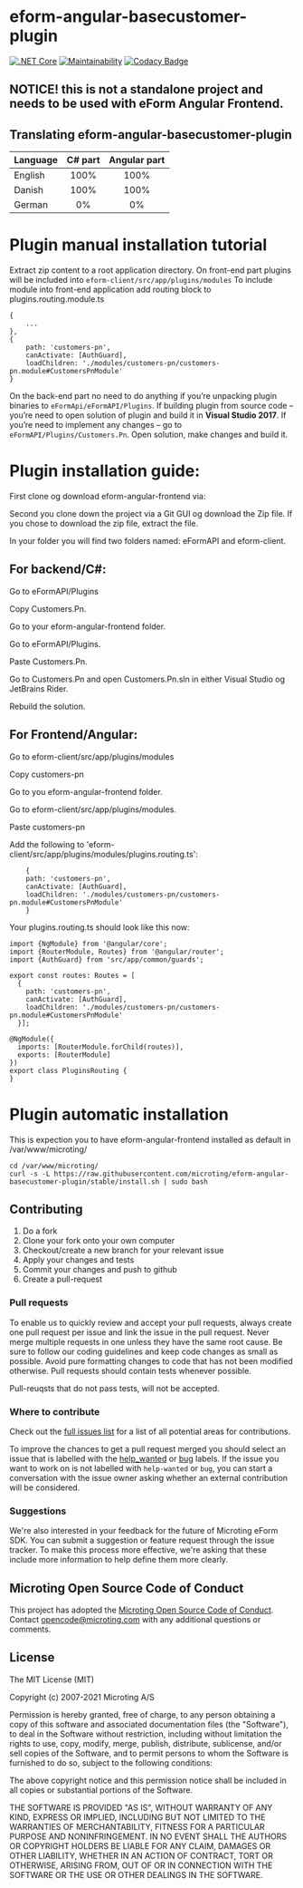 # eform-angular-basecustomer-plugin
[![.NET Core](https://github.com/microting/eform-angular-basecustomer-plugin/actions/workflows/dotnet-core-master.yml/badge.svg)](https://github.com/microting/eform-angular-basecustomer-plugin/actions/workflows/dotnet-core-master.yml)
[![Maintainability](https://api.codeclimate.com/v1/badges/d299c3007abf7050d303/maintainability)](https://codeclimate.com/github/microting/eform-angular-basecustomer-plugin/maintainability)
[![Codacy Badge](https://app.codacy.com/project/badge/Grade/8228ee07cf1948f9bf608670520f799a)](https://www.codacy.com/gh/microting/eform-angular-basecustomer-plugin/dashboard?utm_source=github.com&amp;utm_medium=referral&amp;utm_content=microting/eform-angular-basecustomer-plugin&amp;utm_campaign=Badge_Grade)
## NOTICE! this is not a standalone project and needs to be used with eForm Angular Frontend.

## Translating eform-angular-basecustomer-plugin

| Language | C# part | Angular part |
| ------------- |:-----:|:-----:|
| English | 100% | 100%|
| Danish | 100% | 100% |
| German | 0% | 0% |

# Plugin manual installation tutorial
Extract zip content to a root application directory.
On front-end part plugins will be included into `eform-client/src/app/plugins/modules` To include module into front-end application add routing block to plugins.routing.module.ts


```
{
    ...
},
{
    path: 'customers-pn',
    canActivate: [AuthGuard],
    loadChildren: './modules/customers-pn/customers-pn.module#CustomersPnModule'
}
```

On the back-end part no need to do anything if you’re unpacking plugin binaries to `eFormApi/eFormAPI/Plugins`.
If building plugin from source code – you’re need to open solution of plugin and build it in **Visual Studio 2017**.
If you’re need to implement any changes – go to `eFormAPI/Plugins/Customers.Pn`. Open solution, make changes and build it.

# Plugin installation guide:
First clone og download eform-angular-frontend via: <a href="https://github.com/microting/eform-angular-frontend"></a>

Second you clone down the project via a Git GUI og download the Zip file.
If you chose to download the zip file, extract the file.

In your folder you will find two folders named: eFormAPI and eform-client.

## For backend/C#:

Go to eFormAPI/Plugins

Copy Customers.Pn.

Go to your eform-angular-frontend folder.

Go to eFormAPI/Plugins.

Paste Customers.Pn.

Go to Customers.Pn and open Customers.Pn.sln in either Visual Studio og JetBrains Rider.

Rebuild the solution.

## For Frontend/Angular:

Go to eform-client/src/app/plugins/modules

Copy customers-pn

Go to you eform-angular-frontend folder.

Go to eform-client/src/app/plugins/modules.

Paste customers-pn

Add the following to 'eform-client/src/app/plugins/modules/plugins.routing.ts':
```
	{
    path: 'customers-pn',
    canActivate: [AuthGuard],
    loadChildren: './modules/customers-pn/customers-pn.module#CustomersPnModule'
	}
```
Your plugins.routing.ts should look like this now:

```
import {NgModule} from '@angular/core';
import {RouterModule, Routes} from '@angular/router';
import {AuthGuard} from 'src/app/common/guards';

export const routes: Routes = [
  {
    path: 'customers-pn',
    canActivate: [AuthGuard],
    loadChildren: './modules/customers-pn/customers-pn.module#CustomersPnModule'
  }];

@NgModule({
  imports: [RouterModule.forChild(routes)],
  exports: [RouterModule]
})
export class PluginsRouting {
}
```

# Plugin automatic installation

This is expection you to have eform-angular-frontend installed as default in /var/www/microting/

```
cd /var/www/microting/
curl -s -L https://raw.githubusercontent.com/microting/eform-angular-basecustomer-plugin/stable/install.sh | sudo bash
```

## Contributing

1. Do a fork
2. Clone your fork onto your own computer
3. Checkout/create a new branch for your relevant issue
4. Apply your changes and tests
5. Commit your changes and push to github
6. Create a pull-request

### Pull requests

To enable us to quickly review and accept your pull requests, always create one pull request per issue and link the issue in the pull request. Never merge multiple requests in one unless they have the same root cause. Be sure to follow our coding guidelines and keep code changes as small as possible. Avoid pure formatting changes to code that has not been modified otherwise. Pull requests should contain tests whenever possible.

Pull-reuqsts that do not pass tests, will not be accepted.

### Where to contribute

Check out the [full issues list](https://github.com/microting/eform-angular-basecustomer-plugin/issues) for a list of all potential areas for contributions.

To improve the chances to get a pull request merged you should select an issue that is labelled with the [help_wanted](https://github.com/microting/eform-angular-basecustomer-plugin/issues?q=is%3Aissue+is%3Aopen+label%3Ahelp_wanted) or [bug](https://github.com/microting/eform-angular-basecustomer-plugin/issues?q=is%3Aissue+is%3Aopen+label%3Abug) labels. If the issue you want to work on is not labelled with `help-wanted` or `bug`, you can start a conversation with the issue owner asking whether an external contribution will be considered.

### Suggestions

We're also interested in your feedback for the future of Microting eForm SDK. You can submit a suggestion or feature request through the issue tracker. To make this process more effective, we're asking that these include more information to help define them more clearly.

## Microting Open Source Code of Conduct

This project has adopted the [Microting Open Source Code of Conduct](https://www.microting.com/microting-open-source-code-of-conduct). Contact opencode@microting.com with any additional questions or comments.


## License

The MIT License (MIT)

Copyright (c) 2007-2021 Microting A/S

Permission is hereby granted, free of charge, to any person obtaining a copy
of this software and associated documentation files (the "Software"), to deal
in the Software without restriction, including without limitation the rights
to use, copy, modify, merge, publish, distribute, sublicense, and/or sell
copies of the Software, and to permit persons to whom the Software is
furnished to do so, subject to the following conditions:

The above copyright notice and this permission notice shall be included in all
copies or substantial portions of the Software.

THE SOFTWARE IS PROVIDED "AS IS", WITHOUT WARRANTY OF ANY KIND, EXPRESS OR
IMPLIED, INCLUDING BUT NOT LIMITED TO THE WARRANTIES OF MERCHANTABILITY,
FITNESS FOR A PARTICULAR PURPOSE AND NONINFRINGEMENT. IN NO EVENT SHALL THE
AUTHORS OR COPYRIGHT HOLDERS BE LIABLE FOR ANY CLAIM, DAMAGES OR OTHER
LIABILITY, WHETHER IN AN ACTION OF CONTRACT, TORT OR OTHERWISE, ARISING FROM,
OUT OF OR IN CONNECTION WITH THE SOFTWARE OR THE USE OR OTHER DEALINGS IN THE
SOFTWARE.
